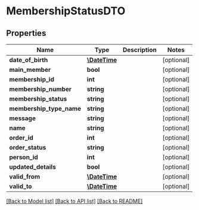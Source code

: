 # MembershipStatusDTO

## Properties
Name | Type | Description | Notes
------------ | ------------- | ------------- | -------------
**date_of_birth** | [**\DateTime**](\DateTime.md) |  | [optional] 
**main_member** | **bool** |  | [optional] 
**membership_id** | **int** |  | [optional] 
**membership_number** | **string** |  | [optional] 
**membership_status** | **string** |  | [optional] 
**membership_type_name** | **string** |  | [optional] 
**message** | **string** |  | [optional] 
**name** | **string** |  | [optional] 
**order_id** | **int** |  | [optional] 
**order_status** | **string** |  | [optional] 
**person_id** | **int** |  | [optional] 
**updated_details** | **bool** |  | [optional] 
**valid_from** | [**\DateTime**](\DateTime.md) |  | [optional] 
**valid_to** | [**\DateTime**](\DateTime.md) |  | [optional] 

[[Back to Model list]](../README.md#documentation-for-models) [[Back to API list]](../README.md#documentation-for-api-endpoints) [[Back to README]](../README.md)


